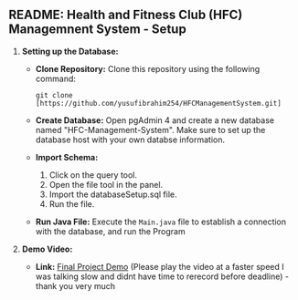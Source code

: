 ## README: Health and Fitness Club (HFC) Managemnent System - Setup
1. **Setting up the Database:**

    - **Clone Repository:** 
      Clone this repository using the following command:
      ```
      git clone [https://github.com/yusufibrahim254/HFCManagementSystem.git]
      ```
      
    - **Create Database:** 
      Open pgAdmin 4 and create a new database named "HFC-Management-System".
      Make sure to set up the database host with your own databse information. 
      
    - **Import Schema:**
      1. Click on the query tool.
      2. Open the file tool in the panel.
      3. Import the databaseSetup.sql file.
      4. Run the file.
      
    - **Run Java File:**
      Execute the `Main.java` file to establish a connection with the database, and run the Program
      
      
2. **Demo Video:**

    - **Link:** [Final Project Demo](https://youtu.be/-UBGg2EcXWE)
(Please play the video at a faster speed I was talking slow and didnt have time to rerecord before deadline)
-thank you very much
